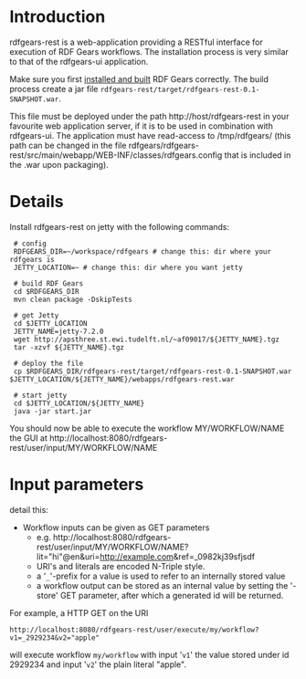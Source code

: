 # Introduction #

rdfgears-rest is a web-application providing a RESTful interface for execution of RDF Gears workflows. The installation process is very similar to that of the rdfgears-ui application.

Make sure you first [installed and built](Installing_RDFGears.md) RDF Gears correctly. The build process create a jar file `rdfgears-rest/target/rdfgears-rest-0.1-SNAPSHOT.war`.

This file must be deployed under the path http://host/rdfgears-rest in your favourite web application server, if it is to be used in combination with rdfgears-ui. The application must have read-access to /tmp/rdfgears/ (this path can be changed in the file rdfgears/rdfgears-rest/src/main/webapp/WEB-INF/classes/rdfgears.config that is included in the .war upon packaging).

# Details #
Install rdfgears-rest on jetty with the following commands:

```
 # config
 RDFGEARS_DIR=~/workspace/rdfgears # change this: dir where your rdfgears is
 JETTY_LOCATION=~ # change this: dir where you want jetty

 # build RDF Gears
 cd $RDFGEARS_DIR
 mvn clean package -DskipTests

 # get Jetty
 cd $JETTY_LOCATION
 JETTY_NAME=jetty-7.2.0
 wget http://apsthree.st.ewi.tudelft.nl/~af09017/${JETTY_NAME}.tgz
 tar -xzvf ${JETTY_NAME}.tgz

 # deploy the file
 cp $RDFGEARS_DIR/rdfgears-rest/target/rdfgears-rest-0.1-SNAPSHOT.war $JETTY_LOCATION/${JETTY_NAME}/webapps/rdfgears-rest.war
 
 # start jetty
 cd $JETTY_LOCATION/${JETTY_NAME}
 java -jar start.jar
```

You should now be able to execute the workflow MY/WORKFLOW/NAME the GUI at http://localhost:8080/rdfgears-rest/user/input/MY/WORKFLOW/NAME


# Input parameters #
detail this:
  * Workflow inputs can be given as GET parameters
    * e.g. http://localhost:8080/rdfgears-rest/user/input/MY/WORKFLOW/NAME?lit="hi"@en&uri=<http://example.com>&ref=_0982kj39sfjsdf
    * URI's and literals are encoded N-Triple style.
    * a '`_`'-prefix for a value is used to refer to an internally stored value
    * a workflow output can be stored as an internal value by setting the '-store' GET parameter, after which a generated id will be returned.

For example, a HTTP GET on the URI

`http://localhost:8080/rdfgears-rest/user/execute/my/workflow?v1=_2929234&v2="apple"`

will execute workflow `my/workflow` with input '`v1`' the value stored under id 2929234 and input '`v2`' the plain literal "apple".